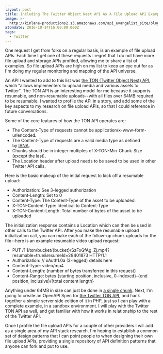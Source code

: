 ```yaml
---
layout: post
title: Including The Twitter Object Nest API As A File Upload API Example
image: >-
  http://kinlane-productions2.s3.amazonaws.com/api_evangelist_site/blog/screen_shot_2016_10_13_at_9.17.46_pm.png
atomdate: 2016-10-14T16:00:00.000Z
tags:
  - Twitter
---
```

One request I get from folks on a regular basis, is an example of file upload APIs. Each time I get one of these requests I regret that I do not have more file upload and storage APIs profiled, allowing me to share a list of examples. So file upload APIs are high on my list to keep an eye out for as I'm doing my regular monitoring and mapping of the API universe. 

An API I wanted to add to this list was [the TON (Twitter Object Nest) API](https://dev.twitter.com/rest/ton), which "allows implementers to upload media and various assets to Twitter". The TON API is an interesting model for me because it supports resumable, and non-resumable uploads--with all files over 64MB required to be resumable. I wanted to profile the API in a story, and add some of the key aspects to my research on file upload APIs, so that I could reference in future conversations.

Some of the core features of how the TON API operates are:

*   The Content-Type of requests cannot be application/x-www-form-urlencoded.
*   The Content-Type of requests are a valid media type as defined by [IANA](http://www.iana.org/assignments/media-types/media-types.xhtml).
*   Chunks should be in integer multiples of X-TON-Min-Chunk-Size (except the last).
*   The Location header after upload needs to be saved to be used in other Twitter API calls.

Here is the basic makeup of the initial request to kick off a resumable upload:

*   Authorization: See 3-legged authorization
*   Content-Length: Set to 0
*   Content-Type: The Content-Type of the asset to be uploaded.
*   X-TON-Content-Type: Identical to Content-Type
*   X-TON-Content-Length: Total number of bytes of the asset to be uploaded

The initialization response contains a Location which can then be used in other calls to the Twitter API. After you make the resumable upload initialization call, you can make each of the follow-up chunk uploads for the file--here is an example resumable video upload request:

*   PUT /1.1/ton/bucket/{bucket}/SzFxGfAg\_Zj.mp4?resumable=true&resumeId=28401873 HTTP/1.1
*   Authorization: // oAuth1.0a (3-legged) details here
*   Content-Type: video/mp4
*   Content-Length: {number of bytes transferred in this request}
*   Content-Range: bytes {starting position, inclusive, 0-indexed}-{end position, inclusive}/{total content length}

Anything under 64MB in size can just be done in [a single chunk](https://dev.twitter.com/rest/ton/single-chunk). Next, I'm going to create an OpenAPI Spec for [the Twitter TON API](https://dev.twitter.com/rest/ton), and hack together a simple server side edition of it in PHP, just so I can play with a complete example, in a sandbox environment. I will play with the Twitter TON API as well, and get familiar with how it works in relationship to the rest of the Twitter API.

Once I profile the file upload APIs for a couple of other providers I will add as a single area of my API stack research. I'm hoping to establish a common set of design patterns that I can point people to when designing their own file upload APIs, providing a single repository of API definition patterns that anyone can fork and put to use.